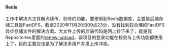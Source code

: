 #### Redis

​	工作中解决大文件断点续传、秒传的功能，要使用到Redis数据库，主要是后端存储工具是FastDFS，截至2020年11月20日09点23分，没有找到较合理的FastDFS异步存储文件的解决方案。大文件上传的后端代码是网上抄下来了，就是我Repositories里面的[renew-upload](https://github.com/SennerMing/renew-upload)，该项目的登录功能在校验与上传功能都使用上了，目的主要应该是为了解决多用户并发上传冲突。

